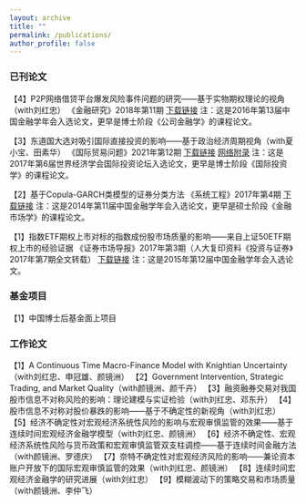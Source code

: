 ```yaml
---
layout: archive
title: ""
permalink: /publications/
author_profile: false
---
```


### 已刊论文

【4】P2P网络借贷平台爆发风险事件问题的研究——基于实物期权理论的视角（with刘红忠）
《金融研究》2018年第11期
[下载链接](https://kns.cnki.net/kcms/detail/detail.aspx?dbcode=CJFD&dbname=CJFDLAST2019&filename=JRYJ201811008&v=2zD1wu6NZ4fz6e0THfiwtEXeeSR4iImGXsPYUWxkL3CjG09c4mDQE1TOXSBTOck%25mmd2F)
注：这是2016年第13届中国金融学年会入选论文，更早是博士阶段《公司金融学》的课程论文。

【3】东道国大选对吸引国际直接投资的影响——基于政治经济周期视角（with夏小宝、田素华）
《国际贸易问题》2021年第12期
[下载链接](https://kns.cnki.net/kcms/detail/detail.aspx?dbcode=CJFD&dbname=CJFDAUTO&filename=GJMW202112009&uniplatform=NZKPT&v=6wEMP2ASji_pqjVv9PvoNsRjj7WrakBxn-MnX_bbD4ZhVa3FzNpy0GNgtelS1knc)
[网络附录](https://jie-mao.github.io/files/app1.pdf)
注：这是2017年第6届世界经济学会国际投资论坛入选论文，更早是博士阶段《国际投资学》的课程论文。

【2】基于Copula-GARCH类模型的证券分类方法
《系统工程》2017年第4期
[下载链接](https://kns.cnki.net/kcms/detail/detail.aspx?dbcode=CJFD&dbname=CJFDLAST2017&filename=GCXT201704007&v=SI33jjQ5RiUsDbqmpTXVFDIMcPXFclw1STcp1sN%25mmd2B49fLf5jruoz9xwoMaLVCr50O)
注：这是2014年第11届中国金融学年会入选论文，更早是硕士阶段《金融市场学》的课程论文。

【1】指数ETF期权上市对标的指数成份股市场质量的影响——来自上证50ETF期权上市的经验证据
《证券市场导报》2017年第3期（人大复印资料《投资与证券》2017年第7期全文转载）
[下载链接](https://kns.cnki.net/kcms/detail/detail.aspx?dbcode=CJFD&dbname=CJFDLAST2017&filename=ZQDB201703011&v=13a9J8Ua5aK86ucr6Xh6DZ1rn3NueWM1TsDY9tK6KUQ6QM79qKW38O4TwnX5kVNh)
注：这是2015年第12届中国金融学年会入选论文。


### 基金项目

【1】中国博士后基金面上项目

### ​​​​​工作论文

【1】A Continuous Time Macro-Finance Model with Knightian Uncertainty（with刘红忠、申冠雄、颜镜洲）
【2】Government Intervention, Strategic Trading, and Market Quality（with颜镜洲、颜千卉）
【3】融资融券交易对我国股市信息不对称风险的影响：理论建模与实证检验（with刘红忠、邓东升）
【4】股市信息不对称对股价暴跌的影响——基于不确定性的新视角（with刘红忠）
【5】经济不确定性对宏观经济系统性风险的影响与宏观审慎监管的效果——基于连续时间宏观经济金融学模型（with刘红忠、颜镜洲）
【6】经济不确定性、宏观经济系统性风险与货币政策和宏观审慎监管双支柱调控——基于连续时间金融方法（with颜镜洲、罗德庆）
【7】奈特不确定性对宏观经济风险的影响——兼论资本账户开放下的国际宏观审慎监管的效果（with刘红忠、颜镜洲）
【8】连续时间宏观经济金融学的研究进展（with刘红忠）
【9】模糊波动下的策略交易和市场质量（with颜镜洲、李仲飞）